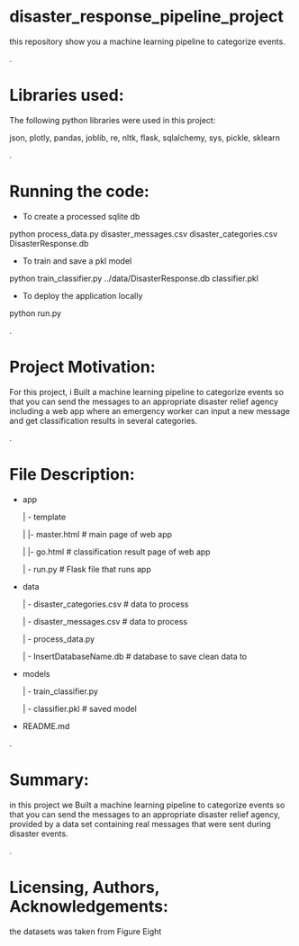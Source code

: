 # disaster_response_pipeline_project

this repository show you a machine learning pipeline to categorize events.

.

# Libraries used:

The following python libraries were used in this project:

json, plotly, pandas, joblib, re, nltk, flask, sqlalchemy, sys, pickle, sklearn

.

# Running the code:

- To create a processed sqlite db

python process_data.py disaster_messages.csv disaster_categories.csv DisasterResponse.db

- To train and save a pkl model

python train_classifier.py ../data/DisasterResponse.db classifier.pkl

- To deploy the application locally

python run.py



.


# Project Motivation:

For this project, i Built a machine learning pipeline to categorize  events so that you can send the messages to an appropriate disaster relief agency including a web app where an emergency worker can input a new message and get classification results in several categories.

.

# File Description:


- app

     | - template

     |    |- master.html # main page of web app

     |    |- go.html # classification result page of web app

     | - run.py # Flask file that runs app 

- data

     | - disaster_categories.csv # data to process

     | - disaster_messages.csv # data to process

     | - process_data.py

     | - InsertDatabaseName.db # database to save clean data to

- models

     | - train_classifier.py

     | - classifier.pkl # saved model


- README.md


.

# Summary:

in this project we Built a machine learning pipeline to categorize  events so that you can send the messages to an appropriate disaster relief agency, provided by a data set containing real messages that were sent during disaster events.

.
# Licensing, Authors, Acknowledgements:

the datasets was taken from Figure Eight 

